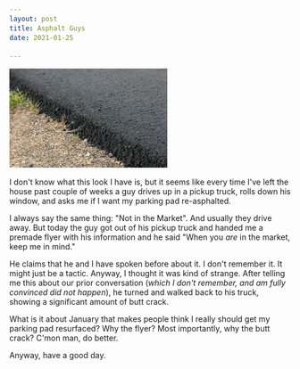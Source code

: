 ```yaml
---
layout: post
title: Asphalt Guys
date: 2021-01-25

---
```


<img src="/images/asphalt.jpeg">


I don't know what this look I have is, but it seems like every time I've left the house past couple of weeks a guy drives up in a pickup truck, rolls down his window, and asks me if I want my parking pad re-asphalted.

I always say the same thing: "Not in the Market". And usually they drive away. But today the guy got out of his pickup truck and handed me a premade flyer with his information and he said "When you *are* in the market, keep me in mind."

He claims that he and I have spoken before about it. I don't remember it. It might just be a tactic. Anyway, I thought it was kind of strange. After telling me this about our prior conversation (*which I don't remember, and am fully convinced did not happen*), he turned and walked back to his truck, showing a significant amount of butt crack.

What is it about January that makes people think I really should get my parking pad resurfaced? Why the flyer? Most importantly, why the butt crack? C'mon man, do better.

Anyway, have a good day.

